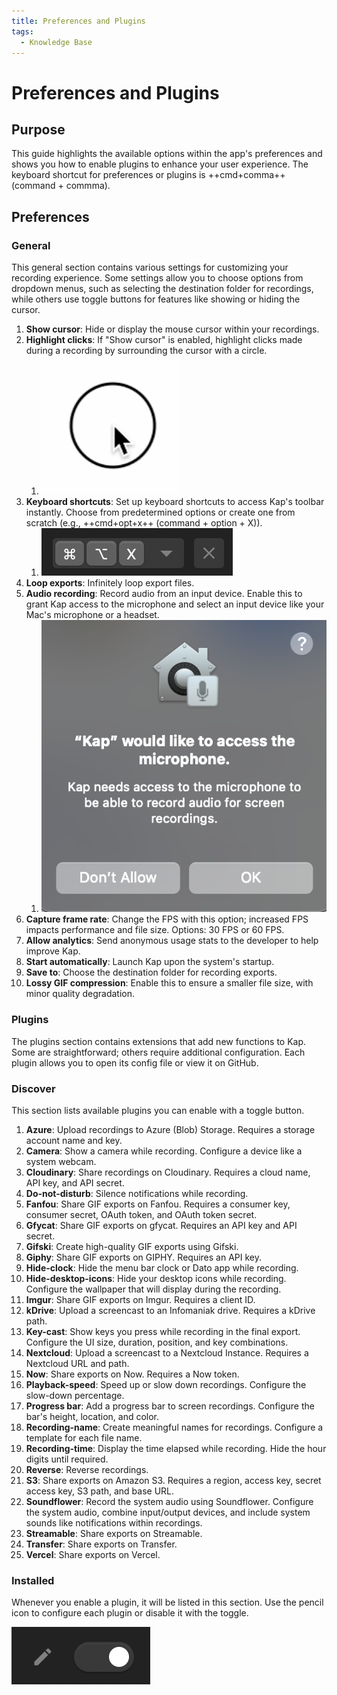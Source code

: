 ```yaml
---
title: Preferences and Plugins
tags:
  - Knowledge Base
---
```


# Preferences and Plugins

## **Purpose**

This guide highlights the available options within the app's preferences and shows you how to enable plugins to enhance your user experience. The keyboard shortcut for preferences or plugins is ++cmd+comma++ (command + commma).

## **Preferences**

### General

This general section contains various settings for customizing your recording experience. Some settings allow you to choose options from dropdown menus, such as selecting the destination folder for recordings, while others use toggle buttons for features like showing or hiding the cursor.

  1. **Show cursor**: Hide or display the mouse cursor within your recordings.
  2. **Highlight clicks**: If "Show cursor" is enabled, highlight clicks made during a recording by surrounding the cursor with a circle.
     1. ![Circle surrounding cursor](../../assets/img/preferences-and-plugins_images/360730.jpg)
  3. **Keyboard shortcuts**: Set up keyboard shortcuts to access Kap's toolbar instantly. Choose from predetermined options or create one from scratch (e.g., ++cmd+opt+x++ (command + option + X)).
     1. ![Configured keyboard shortcut](../../assets/img/preferences-and-plugins_images/262587.png)
  4. **Loop exports**: Infinitely loop export files.
  5. **Audio recording**: Record audio from an input device. Enable this to grant Kap access to the microphone and select an input device like your Mac's microphone or a headset.
     1. ![Kap requesting access to microphone](../../assets/img/preferences-and-plugins_images/360742.png)
  6.  **Capture frame rate**: Change the FPS with this option; increased FPS impacts performance and file size. Options: 30 FPS or 60 FPS.
  7. **Allow analytics**: Send anonymous usage stats to the developer to help improve Kap.
  8. **Start automatically**: Launch Kap upon the system's startup.
  9.  **Save to**: Choose the destination folder for recording exports.
  10.  **Lossy GIF compression**: Enable this to ensure a smaller file size, with minor quality degradation.

### Plugins

The plugins section contains extensions that add new functions to Kap. Some are straightforward; others require additional configuration. Each plugin allows you to open its config file or view it on GitHub.

### Discover

This section lists available plugins you can enable with a toggle button.

  1. **Azure**: Upload recordings to Azure (Blob) Storage. Requires a storage account name and key.
  2. **Camera**: Show a camera while recording. Configure a device like a system webcam.
  3. **Cloudinary**: Share recordings on Cloudinary. Requires a cloud name, API key, and API secret.
  4. **Do-not-disturb**: Silence notifications while recording.
  5. **Fanfou**: Share GIF exports on Fanfou. Requires a consumer key, consumer secret, OAuth token, and OAuth token secret.
  6. **Gfycat**: Share GIF exports on gfycat. Requires an API key and API secret.
  7. **Gifski**: Create high-quality GIF exports using Gifski.
  8. **Giphy**: Share GIF exports on GIPHY. Requires an API key.
  9. **Hide-clock**: Hide the menu bar clock or Dato app while recording.
  10. **Hide-desktop-icons**: Hide your desktop icons while recording. Configure the wallpaper that will display during the recording.
  11. **Imgur**: Share GIF exports on Imgur. Requires a client ID.
  12. **kDrive**: Upload a screencast to an Infomaniak drive. Requires a kDrive path.
  13. **Key-cast**: Show keys you press while recording in the final export. Configure the UI size, duration, position, and key combinations.
  14. **Nextcloud**: Upload a screencast to a Nextcloud Instance. Requires a Nextcloud URL and path.
  15. **Now**: Share exports on Now. Requires a Now token.
  16. **Playback-speed**: Speed up or slow down recordings. Configure the slow-down percentage.
  17. **Progress bar**: Add a progress bar to screen recordings. Configure the bar's height, location, and color.
  18. **Recording-name**: Create meaningful names for recordings. Configure a template for each file name.
  19. **Recording-time**: Display the time elapsed while recording. Hide the hour digits until required.
  20. **Reverse**: Reverse recordings.
  21. **S3**: Share exports on Amazon S3. Requires a region, access key, secret access key, S3 path, and base URL.
  22. **Soundflower**: Record the system audio using Soundflower. Configure the system audio, combine input/output devices, and include system sounds like notifications within recordings.
  23. **Streamable**: Share exports on Streamable.
  24. **Transfer**: Share exports on Transfer.
  25. **Vercel**: Share exports on Vercel.

### Installed

Whenever you enable a plugin, it will be listed in this section. Use the pencil icon to configure each plugin or disable it with the toggle.

![Plugin enable toggle](../../assets/img/preferences-and-plugins_images/328008.png)


